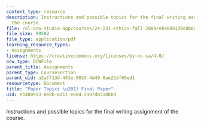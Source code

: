 ```yaml
---
content_type: resource
description: Instructions and possible topics for the final writing assignment of
  the course.
file: /ol-ocw-studio-app/courses/24-231-ethics-fall-2009/eb4809130e8b6d11e08d2307d8318bbd_MIT24_231F09_paper4.pdf
file_size: 99502
file_type: application/pdf
learning_resource_types:
- Assignments
license: https://creativecommons.org/licenses/by-nc-sa/4.0/
ocw_type: OCWFile
parent_title: Assignments
parent_type: CourseSection
parent_uid: a2aff13d-481e-8033-4d49-0ae22df09ed1
resourcetype: Document
title: "Paper Topics \u2013 Final Paper"
uid: eb480913-0e8b-6d11-e08d-2307d8318bbd
---
```

Instructions and possible topics for the final writing assignment of the course.
